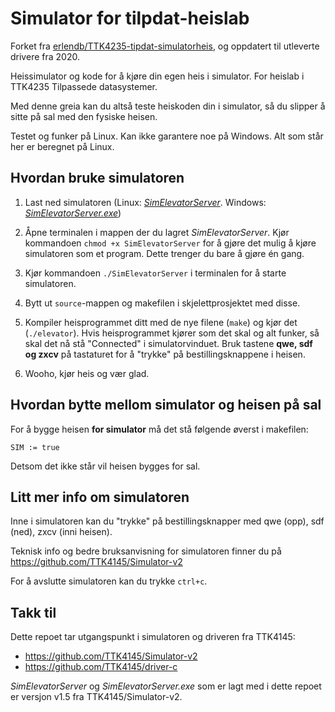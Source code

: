 # Simulator for tilpdat-heislab

Forket fra [erlendb/TTK4235-tipdat-simulatorheis](https://github.com/erlendb/TTK4235-tilpdat-simulatorheis), og oppdatert til utleverte drivere fra 2020.

Heissimulator og kode for å kjøre din egen heis i simulator. For heislab i TTK4235 Tilpassede datasystemer.

Med denne greia kan du altså teste heiskoden din i simulator, så du slipper å sitte på sal med den fysiske heisen.

Testet og funker på Linux. Kan ikke garantere noe på Windows. Alt som står her er beregnet på Linux.

## Hvordan bruke simulatoren
1. Last ned simulatoren (Linux: [*SimElevatorServer*](https://github.com/erlendb/TTK4235-tilpdat-simulatorheis/raw/master/SimElevatorServer). Windows: [*SimElevatorServer.exe*](https://github.com/erlendb/TTK4235-tilpdat-simulatorheis/raw/master/SimElevatorServer.exe))

2. Åpne terminalen i mappen der du lagret *SimElevatorServer*. Kjør kommandoen `chmod +x SimElevatorServer` for å gjøre det mulig å kjøre simulatoren som et program. Dette trenger du bare å gjøre én gang.

3. Kjør kommandoen `./SimElevatorServer` i terminalen for å starte simulatoren.

4. Bytt ut `source`-mappen og makefilen i skjelettprosjektet med disse.


5. Kompiler heisprogrammet ditt med de nye filene (`make`) og kjør det (`./elevator`). Hvis heisprogrammet kjører som det skal og alt funker, så skal det nå stå "Connected" i simulatorvinduet. Bruk tastene **qwe, sdf og zxcv** på tastaturet for å "trykke" på bestillingsknappene i heisen.

6. Wooho, kjør heis og vær glad.

## Hvordan bytte mellom simulator og heisen på sal

For å bygge heisen **for simulator** må det stå følgende øverst i makefilen: 
~~~make
SIM := true
~~~
Detsom det ikke står vil heisen bygges for sal.

## Litt mer info om simulatoren

Inne i simulatoren kan du "trykke" på bestillingsknapper med qwe (opp), sdf (ned), zxcv (inni heisen).

Teknisk info og bedre bruksanvisning for simulatoren finner du på https://github.com/TTK4145/Simulator-v2

For å avslutte simulatoren kan du trykke `ctrl+c`.

## Takk til

Dette repoet tar utgangspunkt i simulatoren og driveren fra TTK4145:
* https://github.com/TTK4145/Simulator-v2
* https://github.com/TTK4145/driver-c

*SimElevatorServer* og *SimElevatorServer.exe* som er lagt med i dette repoet er versjon v1.5 fra TTK4145/Simulator-v2.
